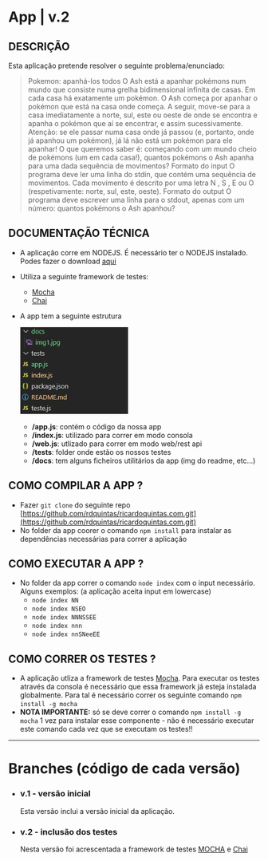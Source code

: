 # App | v.2

## DESCRIÇÃO
Esta aplicação pretende resolver o seguinte problema/enunciado:

  > Pokemon: apanhá-los todos
  > O Ash está a apanhar pokémons num mundo que consiste numa grelha bidimensional infinita de casas.
  > Em cada casa há exatamente um pokémon.
  > O Ash começa por apanhar o pokémon que está na casa onde começa. A seguir, move-se para a casa
  > imediatamente a norte, sul, este ou oeste de onde se encontra e apanha o pokémon que aí se encontrar,
  > e assim sucessivamente. Atenção: se ele passar numa casa onde já passou (e, portanto, onde já apanhou
  > um pokémon), já lá não está um pokémon para ele apanhar!
  > O que queremos saber é: começando com um mundo cheio de pokémons (um em cada casa!), quantos
  > pokémons o Ash apanha para uma dada sequência de movimentos?
  > Formato do input
  > O programa deve ler uma linha do stdin, que contém uma sequência de movimentos. Cada movimento é
  > descrito por uma letra N , S , E ou O (respetivamente: norte, sul, este, oeste).
  > Formato do output
  > O programa deve escrever uma linha para o stdout, apenas com um número: quantos pokémons o Ash
  > apanhou?

## DOCUMENTAÇÃO TÉCNICA
  - A aplicação corre em NODEJS. É necessário ter o NODEJS instalado. Podes fazer o download [aqui](https://nodejs.dev/)
  - Utiliza a seguinte framework de testes:
    - [Mocha](https://mochajs.org/)
    - [Chai](https://www.chaijs.com/) 
  - A app tem a seguinte estrutura

      ![](/docs/img1.jpg)

    - **/app.js**: contém o código da nossa app
    - **/index.js**: utilizado para correr em modo consola
    - **/web.js**: utlizado para correr em modo web/rest api
    - **/tests**: folder onde estão os nossos testes
    - **/docs**: tem alguns ficheiros utilitários da app (img do readme, etc...)


## COMO COMPILAR A APP ?
 - Fazer `git clone` do seguinte repo [https://github.com/rdquintas/ricardoquintas.com.git](https://github.com/rdquintas/ricardoquintas.com.git)
 - No folder da app coorer o comando `npm install` para instalar as dependências necessárias para correr a aplicação

## COMO EXECUTAR A APP ?
  - No folder da app correr o comando `node index` com o input necessário. Alguns exemplos: (a aplicação aceita input em lowercase)
    - `node index NN`
    - `node index NSEO`
    - `node index NNNSSEE`
    - `node index nnn`
    - `node index nnSNeeEE`


## COMO CORRER OS TESTES ?
  - A aplicação utliza a framework de testes [Mocha](https://mochajs.org/). Para executar os testes através da consola é necessário que essa framework já esteja instalada globalmente.  Para tal é necessário correr os seguinte comando `npm install -g mocha`
  - **NOTA IMPORTANTE:** só se deve correr o comando `npm install -g mocha` 1 vez para instalar esse componente - não é necessário executar este comando cada vez que se executam os testes!!



---

# Branches (código de cada versão)
 - ### v.1 - versão inicial
   Esta versão inclui a versão inicial da aplicação.
 - ### v.2 - inclusão dos testes
   Nesta versão foi acrescentada a framework de testes [MOCHA](https://mochajs.org/) e [Chai](https://www.chaijs.com/) 

